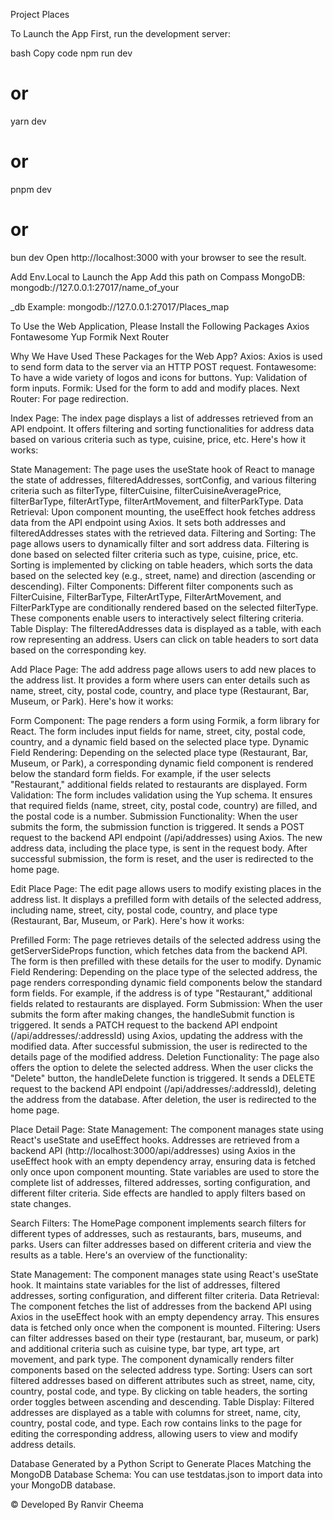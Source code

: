Project Places

To Launch the App
First, run the development server:

bash
Copy code
npm run dev
# or
yarn dev
# or
pnpm dev
# or
bun dev
Open http://localhost:3000 with your browser to see the result.

Add Env.Local to Launch the App
Add this path on Compass MongoDB: mongodb://127.0.0.1:27017/name_of_your

_db
Example: mongodb://127.0.0.1:27017/Places_map

To Use the Web Application, Please Install the Following Packages
Axios
Fontawesome
Yup
Formik
Next Router

Why We Have Used These Packages for the Web App?
Axios: Axios is used to send form data to the server via an HTTP POST request.
Fontawesome: To have a wide variety of logos and icons for buttons.
Yup: Validation of form inputs.
Formik: Used for the form to add and modify places.
Next Router: For page redirection.

Index Page: The index page displays a list of addresses retrieved from an API endpoint. It offers filtering and sorting functionalities for address data based on various criteria such as type, cuisine, price, etc. Here's how it works:

State Management: The page uses the useState hook of React to manage the state of addresses, filteredAddresses, sortConfig, and various filtering criteria such as filterType, filterCuisine, filterCuisineAveragePrice, filterBarType, filterArtType, filterArtMovement, and filterParkType.
Data Retrieval: Upon component mounting, the useEffect hook fetches address data from the API endpoint using Axios. It sets both addresses and filteredAddresses states with the retrieved data.
Filtering and Sorting: The page allows users to dynamically filter and sort address data. Filtering is done based on selected filter criteria such as type, cuisine, price, etc. Sorting is implemented by clicking on table headers, which sorts the data based on the selected key (e.g., street, name) and direction (ascending or descending).
Filter Components: Different filter components such as FilterCuisine, FilterBarType, FilterArtType, FilterArtMovement, and FilterParkType are conditionally rendered based on the selected filterType. These components enable users to interactively select filtering criteria.
Table Display: The filteredAddresses data is displayed as a table, with each row representing an address. Users can click on table headers to sort data based on the corresponding key.

Add Place Page:
The add address page allows users to add new places to the address list. It provides a form where users can enter details such as name, street, city, postal code, country, and place type (Restaurant, Bar, Museum, or Park). Here's how it works:

Form Component: The page renders a form using Formik, a form library for React. The form includes input fields for name, street, city, postal code, country, and a dynamic field based on the selected place type.
Dynamic Field Rendering: Depending on the selected place type (Restaurant, Bar, Museum, or Park), a corresponding dynamic field component is rendered below the standard form fields. For example, if the user selects "Restaurant," additional fields related to restaurants are displayed.
Form Validation: The form includes validation using the Yup schema. It ensures that required fields (name, street, city, postal code, country) are filled, and the postal code is a number.
Submission Functionality: When the user submits the form, the submission function is triggered. It sends a POST request to the backend API endpoint (/api/addresses) using Axios. The new address data, including the place type, is sent in the request body. After successful submission, the form is reset, and the user is redirected to the home page.

Edit Place Page:
The edit page allows users to modify existing places in the address list. It displays a prefilled form with details of the selected address, including name, street, city, postal code, country, and place type (Restaurant, Bar, Museum, or Park). Here's how it works:

Prefilled Form: The page retrieves details of the selected address using the getServerSideProps function, which fetches data from the backend API. The form is then prefilled with these details for the user to modify.
Dynamic Field Rendering: Depending on the place type of the selected address, the page renders corresponding dynamic field components below the standard form fields. For example, if the address is of type "Restaurant," additional fields related to restaurants are displayed.
Form Submission: When the user submits the form after making changes, the handleSubmit function is triggered. It sends a PATCH request to the backend API endpoint (/api/addresses/:addressId) using Axios, updating the address with the modified data. After successful submission, the user is redirected to the details page of the modified address.
Deletion Functionality: The page also offers the option to delete the selected address. When the user clicks the "Delete" button, the handleDelete function is triggered. It sends a DELETE request to the backend API endpoint (/api/addresses/:addressId), deleting the address from the database. After deletion, the user is redirected to the home page.

Place Detail Page:
State Management:
The component manages state using React's useState and useEffect hooks.
Addresses are retrieved from a backend API (http://localhost:3000/api/addresses) using Axios in the useEffect hook with an empty dependency array, ensuring data is fetched only once upon component mounting.
State variables are used to store the complete list of addresses, filtered addresses, sorting configuration, and different filter criteria. Side effects are handled to apply filters based on state changes.

Search Filters: The HomePage component implements search filters for different types of addresses, such as restaurants, bars, museums, and parks. Users can filter addresses based on different criteria and view the results as a table. Here's an overview of the functionality:

State Management: The component manages state using React's useState hook. It maintains state variables for the list of addresses, filtered addresses, sorting configuration, and different filter criteria.
Data Retrieval: The component fetches the list of addresses from the backend API using Axios in the useEffect hook with an empty dependency array. This ensures data is fetched only once when the component is mounted.
Filtering: Users can filter addresses based on their type (restaurant, bar, museum, or park) and additional criteria such as cuisine type, bar type, art type, art movement, and park type. The component dynamically renders filter components based on the selected address type.
Sorting: Users can sort filtered addresses based on different attributes such as street, name, city, country, postal code, and type. By clicking on table headers, the sorting order toggles between ascending and descending.
Table Display: Filtered addresses are displayed as a table with columns for street, name, city, country, postal code, and type. Each row contains links to the page for editing the corresponding address, allowing users to view and modify address details.

Database Generated by a Python Script to Generate Places Matching the MongoDB Database Schema:
You can use testdatas.json to import data into your MongoDB database.

© Developed By Ranvir Cheema